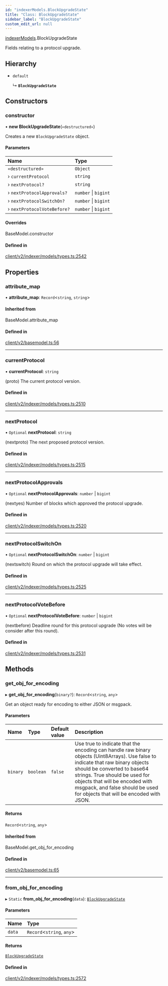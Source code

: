 ```yaml
---
id: "indexerModels.BlockUpgradeState"
title: "Class: BlockUpgradeState"
sidebar_label: "BlockUpgradeState"
custom_edit_url: null
---
```


[indexerModels](../namespaces/erModels).BlockUpgradeState

Fields relating to a protocol upgrade.

## Hierarchy

- `default`

  ↳ **`BlockUpgradeState`**

## Constructors

### constructor

• **new BlockUpgradeState**(`«destructured»`)

Creates a new `BlockUpgradeState` object.

#### Parameters

| Name | Type |
| :------ | :------ |
| `«destructured»` | `Object` |
| › `currentProtocol` | `string` |
| › `nextProtocol?` | `string` |
| › `nextProtocolApprovals?` | `number` \| `bigint` |
| › `nextProtocolSwitchOn?` | `number` \| `bigint` |
| › `nextProtocolVoteBefore?` | `number` \| `bigint` |

#### Overrides

BaseModel.constructor

#### Defined in

[client/v2/indexer/models/types.ts:2542](https://github.com/joe-p/js-algorand-sdk/blob/6a3021f/src/client/v2/indexer/models/types.ts#L2542)

## Properties

### attribute\_map

• **attribute\_map**: `Record`<`string`, `string`\>

#### Inherited from

BaseModel.attribute\_map

#### Defined in

[client/v2/basemodel.ts:56](https://github.com/joe-p/js-algorand-sdk/blob/6a3021f/src/client/v2/basemodel.ts#L56)

___

### currentProtocol

• **currentProtocol**: `string`

(proto) The current protocol version.

#### Defined in

[client/v2/indexer/models/types.ts:2510](https://github.com/joe-p/js-algorand-sdk/blob/6a3021f/src/client/v2/indexer/models/types.ts#L2510)

___

### nextProtocol

• `Optional` **nextProtocol**: `string`

(nextproto) The next proposed protocol version.

#### Defined in

[client/v2/indexer/models/types.ts:2515](https://github.com/joe-p/js-algorand-sdk/blob/6a3021f/src/client/v2/indexer/models/types.ts#L2515)

___

### nextProtocolApprovals

• `Optional` **nextProtocolApprovals**: `number` \| `bigint`

(nextyes) Number of blocks which approved the protocol upgrade.

#### Defined in

[client/v2/indexer/models/types.ts:2520](https://github.com/joe-p/js-algorand-sdk/blob/6a3021f/src/client/v2/indexer/models/types.ts#L2520)

___

### nextProtocolSwitchOn

• `Optional` **nextProtocolSwitchOn**: `number` \| `bigint`

(nextswitch) Round on which the protocol upgrade will take effect.

#### Defined in

[client/v2/indexer/models/types.ts:2525](https://github.com/joe-p/js-algorand-sdk/blob/6a3021f/src/client/v2/indexer/models/types.ts#L2525)

___

### nextProtocolVoteBefore

• `Optional` **nextProtocolVoteBefore**: `number` \| `bigint`

(nextbefore) Deadline round for this protocol upgrade (No votes will be consider
after this round).

#### Defined in

[client/v2/indexer/models/types.ts:2531](https://github.com/joe-p/js-algorand-sdk/blob/6a3021f/src/client/v2/indexer/models/types.ts#L2531)

## Methods

### get\_obj\_for\_encoding

▸ **get_obj_for_encoding**(`binary?`): `Record`<`string`, `any`\>

Get an object ready for encoding to either JSON or msgpack.

#### Parameters

| Name | Type | Default value | Description |
| :------ | :------ | :------ | :------ |
| `binary` | `boolean` | `false` | Use true to indicate that the encoding can handle raw binary objects (Uint8Arrays). Use false to indicate that raw binary objects should be converted to base64 strings. True should be used for objects that will be encoded with msgpack, and false should be used for objects that will be encoded with JSON. |

#### Returns

`Record`<`string`, `any`\>

#### Inherited from

BaseModel.get\_obj\_for\_encoding

#### Defined in

[client/v2/basemodel.ts:65](https://github.com/joe-p/js-algorand-sdk/blob/6a3021f/src/client/v2/basemodel.ts#L65)

___

### from\_obj\_for\_encoding

▸ `Static` **from_obj_for_encoding**(`data`): [`BlockUpgradeState`](erModels.BlockUpgradeState)

#### Parameters

| Name | Type |
| :------ | :------ |
| `data` | `Record`<`string`, `any`\> |

#### Returns

[`BlockUpgradeState`](erModels.BlockUpgradeState)

#### Defined in

[client/v2/indexer/models/types.ts:2572](https://github.com/joe-p/js-algorand-sdk/blob/6a3021f/src/client/v2/indexer/models/types.ts#L2572)
